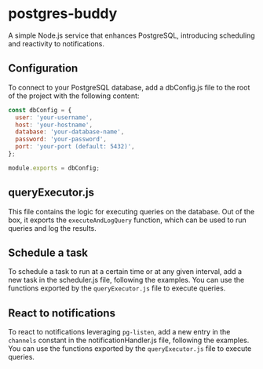 # postgres-buddy
A simple Node.js service that enhances PostgreSQL, introducing scheduling and reactivity to notifications.

## Configuration
To connect to your PostgreSQL database, add a dbConfig.js file to the root of the project with the following content:
```javascript
const dbConfig = {
  user: 'your-username',
  host: 'your-hostname',
  database: 'your-database-name',
  password: 'your-password',
  port: 'your-port (default: 5432)',
};

module.exports = dbConfig;
```

## queryExecutor.js
This file contains the logic for executing queries on the database. Out of the box, it
exports the `executeAndLogQuery` function, which can be used to run queries and log the results.

## Schedule a task
To schedule a task to run at a certain time or at any given interval, add a new task in the scheduler.js file,
following the examples. You can use the functions exported by the `queryExecutor.js` file to execute queries.

## React to notifications
To react to notifications leveraging `pg-listen`, add a new entry in the `channels` constant in the notificationHandler.js file, following the examples.
You can use the functions exported by the `queryExecutor.js` file to execute queries.
